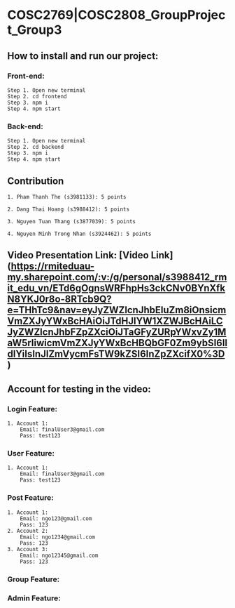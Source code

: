 # COSC2769|COSC2808_GroupProject_Group3

## How to install and run our project:
### Front-end:
    Step 1. Open new terminal
    Step 2. cd frontend
    Step 3. npm i
    Step 4. npm start
   
### Back-end:
    Step 1. Open new terminal
    Step 2. cd backend
    Step 3. npm i
    Step 4. npm start

## Contribution
    1. Pham Thanh The (s3981133): 5 points

    2. Dang Thai Hoang (s3988412): 5 points

    3. Nguyen Tuan Thang (s3877039): 5 points

    4. Nguyen Minh Trong Nhan (s3924462): 5 points

## Video Presentation Link: [Video Link] (https://rmiteduau-my.sharepoint.com/:v:/g/personal/s3988412_rmit_edu_vn/ETd6gOgnsWRFhpHs3ckCNv0BYnXfkN8YKJ0r8o-8RTcb9Q?e=THhTc9&nav=eyJyZWZlcnJhbEluZm8iOnsicmVmZXJyYWxBcHAiOiJTdHJlYW1XZWJBcHAiLCJyZWZlcnJhbFZpZXciOiJTaGFyZURpYWxvZy1MaW5rIiwicmVmZXJyYWxBcHBQbGF0Zm9ybSI6IldlYiIsInJlZmVycmFsTW9kZSI6InZpZXcifX0%3D)

## Account for testing in the video:
### Login Feature:
    1. Account 1:
        Email: finalUser3@gmail.com
        Pass: test123
### User Feature:
    1. Account 1:
        Email: finalUser3@gmail.com
        Pass: test123
### Post Feature:
    1. Account 1:
        Email: ngo123@gmail.com
        Pass: 123
    2. Account 2:
        Email: ngo1234@gmail.com
        Pass: 123
    3. Account 3:
        Email: ngo12345@gmail.com
        Pass: 123
### Group Feature:
### Admin Feature:

